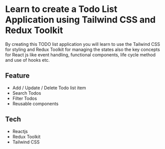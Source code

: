 # Learn to create a Todo List Application using Tailwind CSS and Redux Toolkit

By creating this TODO list application you will learn to use the Tailwind CSS for styling and Redux Toolkit for managing the states also the key concepts for React js like event handling, functional components, life cycle method and use of hooks etc.

## Feature 
- Add / Update / Delete Todo list item
- Search Todos
- Filter Todos
- Reusable components

## Tech
- Reactjs  
- Redux Toolkit
- Tailwind CSS
